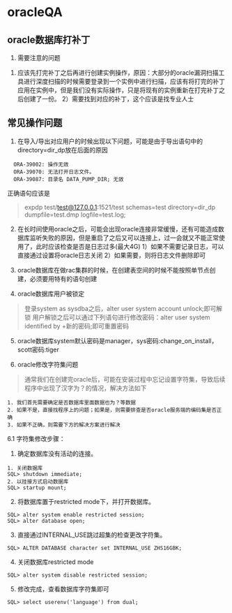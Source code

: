 # oracleQA

## oracle数据库打补丁
1. 需要注意的问题
  1) 应该先打完补丁之后再进行创建实例操作，原因：大部分的oracle漏洞扫描工具进行深度扫描的时候需要登录到一个实例中进行扫描，应该有将打完的补丁应用在实例中，但是我们没有实际操作，只是将现有的实例重新在打完补丁之后创建了一份。
  2）需要找到对应的补丁，这个应该是找专业人士

## 常见操作问题
1. 在导入/导出对应用户的时候出现以下问题，可能是由于导出语句中的directory=dir_dp放在后面的原因
```
  ORA-39002: 操作无效
  ORA-39070: 无法打开日志文件。
  ORA-39087: 目录名 DATA_PUMP_DIR; 无效
```
正确语句应该是
> expdp test/test@127.0.0.1:1521/test schemas=test directory=dir_dp dumpfile=test.dmp logfile=test.log;

2. 在长时间使用oracle之后，可能会出现oracle连接非常缓慢，还有可能造成数据库监听失败的原因，但是重启了之后又可以连接上，过一会就又不能正常使用了，此时应该检查是否是日志过多(最大4G)
  1）如果不需要记录日志，可以直接通过设置将oracle日志关闭
  2）如果需要，则将日志文件删除即可

3. oracle数据库在做rac集群的时候，在创建表空间的时候不能按照单节点创建，必须要用特有的语句创建

4. oracle数据库用户被锁定
> 登录system as sysdba之后，alter user system account unlock;即可解锁
> 用户解锁之后可以通过下列语句进行修改密码：alter user system identified by +新的密码;即可重置密码

5. oracle数据库system默认密码是manager，sys密码:change_on_install，scott密码:tiger

6. oracle修改字符集问题
> 通常我们在创建完oracle后，可能在安装过程中忘记设置字符集，导致后续程序中出现了汉字为？的情况，解决方法如下
```
1. 我们首先需要确定是否数据库里面数据也为？等数据
2. 如果不是，直接找程序上的问题；如果是，则需要排查是否oracle服务端的编码集是否正确
3. 如果不正确，则需要下方的解决方案进行解决
```
6.1 字符集修改步骤：
1. 确定数据库没有活动的连接。
```
1. 关闭数据库
SQL> shutdown immediate;
2. 以挂接方式启动数据库
SQL> startup mount;
```
2. 将数据库置于restricted mode下，并打开数据库。
```
SQL> alter system enable restricted session;
SQL> alter database open;
```
3. 直接通过INTERNAL_USE跳过超集的检查更改字符集。
```
SQL> ALTER DATABASE character set INTERNAL_USE ZHS16GBK; 
```
4. 关闭数据库restricted mode
```
SQL> alter system disable restricted session;
```
5. 修改完成，查看数据库字符集即可
```
SQL> select userenv('language') from dual;
```
